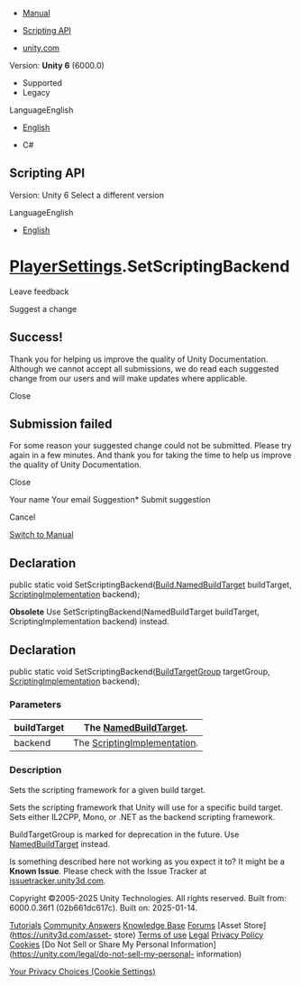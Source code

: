 [ ]()

  * [Manual](../Manual/index.html)
  * [Scripting API](../ScriptReference/index.html)

  * [unity.com](https://unity.com/)

Version: **Unity 6** (6000.0)

  * Supported
  * Legacy

LanguageEnglish

  * [English]()

  * C#

[ ](https://docs.unity3d.com)

## Scripting API

Version: Unity 6 Select a different version

LanguageEnglish

  * [English]()

#  [PlayerSettings](PlayerSettings.html).SetScriptingBackend

Leave feedback

Suggest a change

## Success!

Thank you for helping us improve the quality of Unity Documentation. Although
we cannot accept all submissions, we do read each suggested change from our
users and will make updates where applicable.

Close

## Submission failed

For some reason your suggested change could not be submitted. Please <a>try
again</a> in a few minutes. And thank you for taking the time to help us
improve the quality of Unity Documentation.

Close

Your name Your email Suggestion* Submit suggestion

Cancel

[Switch to Manual](../Manual/class-PlayerSettings.html "Go to PlayerSettings
Component in the Manual")

## Declaration

public static void
SetScriptingBackend([Build.NamedBuildTarget](Build.NamedBuildTarget.html)
buildTarget, [ScriptingImplementation](ScriptingImplementation.html) backend);

**Obsolete** Use SetScriptingBackend(NamedBuildTarget buildTarget,
ScriptingImplementation backend) instead.

## Declaration

public static void
SetScriptingBackend([BuildTargetGroup](BuildTargetGroup.html) targetGroup,
[ScriptingImplementation](ScriptingImplementation.html) backend);

### Parameters

buildTarget | The [NamedBuildTarget](Build.NamedBuildTarget.html).  
---|---  
backend | The [ScriptingImplementation](ScriptingImplementation.html).  
  
### Description

Sets the scripting framework for a given build target.

Sets the scripting framework that Unity will use for a specific build target.
Sets either IL2CPP, Mono, or .NET as the backend scripting framework.  
  
BuildTargetGroup is marked for deprecation in the future. Use
[NamedBuildTarget](Build.NamedBuildTarget.html) instead.

Is something described here not working as you expect it to? It might be a
**Known Issue**. Please check with the Issue Tracker at
[issuetracker.unity3d.com](https://issuetracker.unity3d.com).

Copyright ©2005-2025 Unity Technologies. All rights reserved. Built from:
6000.0.36f1 (02b661dc617c). Built on: 2025-01-14.

[Tutorials](https://unity3d.com/learn) [Community
Answers](https://answers.unity3d.com) [Knowledge
Base](https://support.unity3d.com/hc/en-us)
[Forums](https://forum.unity3d.com) [Asset Store](https://unity3d.com/asset-
store) [Terms of use](https://docs.unity3d.com/Manual/TermsOfUse.html)
[Legal](https://unity.com/legal) [Privacy
Policy](https://unity.com/legal/privacy-policy)
[Cookies](https://unity.com/legal/cookie-policy) [Do Not Sell or Share My
Personal Information](https://unity.com/legal/do-not-sell-my-personal-
information)

[Your Privacy Choices (Cookie Settings)](javascript:void\(0\);)

